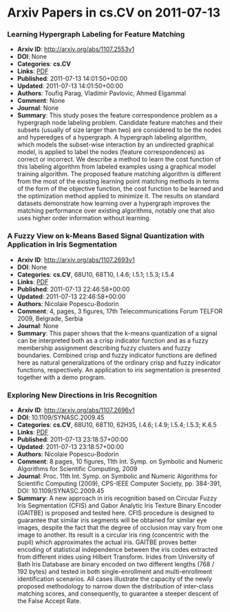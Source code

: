 # Arxiv Papers in cs.CV on 2011-07-13
### Learning Hypergraph Labeling for Feature Matching
- **Arxiv ID**: http://arxiv.org/abs/1107.2553v1
- **DOI**: None
- **Categories**: **cs.CV**
- **Links**: [PDF](http://arxiv.org/pdf/1107.2553v1)
- **Published**: 2011-07-13 14:01:50+00:00
- **Updated**: 2011-07-13 14:01:50+00:00
- **Authors**: Toufiq Parag, Vladimir Pavlovic, Ahmed Elgammal
- **Comment**: None
- **Journal**: None
- **Summary**: This study poses the feature correspondence problem as a hypergraph node labeling problem. Candidate feature matches and their subsets (usually of size larger than two) are considered to be the nodes and hyperedges of a hypergraph. A hypergraph labeling algorithm, which models the subset-wise interaction by an undirected graphical model, is applied to label the nodes (feature correspondences) as correct or incorrect. We describe a method to learn the cost function of this labeling algorithm from labeled examples using a graphical model training algorithm. The proposed feature matching algorithm is different from the most of the existing learning point matching methods in terms of the form of the objective function, the cost function to be learned and the optimization method applied to minimize it. The results on standard datasets demonstrate how learning over a hypergraph improves the matching performance over existing algorithms, notably one that also uses higher order information without learning.



### A Fuzzy View on k-Means Based Signal Quantization with Application in Iris Segmentation
- **Arxiv ID**: http://arxiv.org/abs/1107.2693v1
- **DOI**: None
- **Categories**: **cs.CV**, 68U10, 68T10, I.4.6; I.5.1; I.5.3; I.5.4
- **Links**: [PDF](http://arxiv.org/pdf/1107.2693v1)
- **Published**: 2011-07-13 22:46:58+00:00
- **Updated**: 2011-07-13 22:46:58+00:00
- **Authors**: Nicolaie Popescu-Bodorin
- **Comment**: 4, pages, 3 figures, 17th Telecommunications Forum TELFOR 2009,
  Belgrade, Serbia
- **Journal**: None
- **Summary**: This paper shows that the k-means quantization of a signal can be interpreted both as a crisp indicator function and as a fuzzy membership assignment describing fuzzy clusters and fuzzy boundaries. Combined crisp and fuzzy indicator functions are defined here as natural generalizations of the ordinary crisp and fuzzy indicator functions, respectively. An application to iris segmentation is presented together with a demo program.



### Exploring New Directions in Iris Recognition
- **Arxiv ID**: http://arxiv.org/abs/1107.2696v1
- **DOI**: 10.1109/SYNASC.2009.45
- **Categories**: **cs.CV**, 68U10, 68T10, 62H35, I.4.6; I.4.9; I.5.4; I.5.3; K.6.5
- **Links**: [PDF](http://arxiv.org/pdf/1107.2696v1)
- **Published**: 2011-07-13 23:18:57+00:00
- **Updated**: 2011-07-13 23:18:57+00:00
- **Authors**: Nicolaie Popescu-Bodorin
- **Comment**: 8 pages, 10 figures, 11th Int. Symp. on Symbolic and Numeric
  Algorithms for Scientific Computing, 2009
- **Journal**: Proc. 11th Int. Symp. on Symbolic and Numeric Algorithms for
  Scientific Computing (2009), CPS-IEEE Computer Society, pp. 384-391, DOI:
  10.1109/SYNASC.2009.45
- **Summary**: A new approach in iris recognition based on Circular Fuzzy Iris Segmentation (CFIS) and Gabor Analytic Iris Texture Binary Encoder (GAITBE) is proposed and tested here. CFIS procedure is designed to guarantee that similar iris segments will be obtained for similar eye images, despite the fact that the degree of occlusion may vary from one image to another. Its result is a circular iris ring (concentric with the pupil) which approximates the actual iris. GAITBE proves better encoding of statistical independence between the iris codes extracted from different irides using Hilbert Transform. Irides from University of Bath Iris Database are binary encoded on two different lengths (768 / 192 bytes) and tested in both single-enrollment and multi-enrollment identification scenarios. All cases illustrate the capacity of the newly proposed methodology to narrow down the distribution of inter-class matching scores, and consequently, to guarantee a steeper descent of the False Accept Rate.



